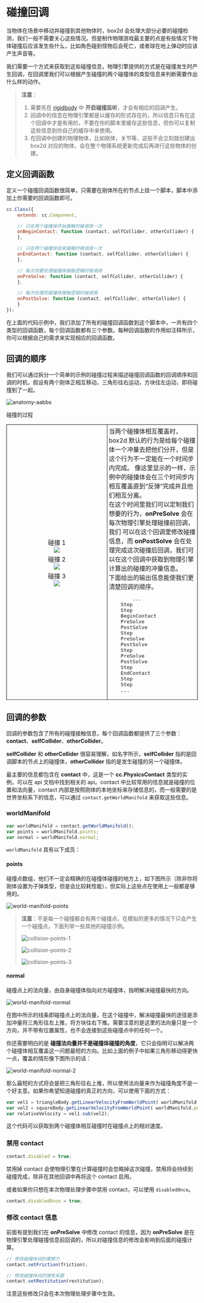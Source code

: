 # 碰撞回调

当物体在场景中移动并碰撞到其他物体时，box2d 会处理大部分必要的碰撞检测，我们一般不需要关心这些情况。但是制作物理游戏最主要的点是有些情况下物体碰撞后应该发生些什么，比如角色碰到怪物后会死亡，或者球在地上弹动时应该产生声音等。

我们需要一个方式来获取到这些碰撞信息，物理引擎提供的方式是在碰撞发生时产生回调，在回调里我们可以根据产生碰撞的两个碰撞体的类型信息来判断需要作出什么样的动作。

> **注意**：
>
> 1. 需要先在 [rigidbody](rigid-body.md) 中 **开启碰撞监听**，才会有相应的回调产生。
> 2. 回调中的信息在物理引擎都是以缓存的形式存在的，所以信息只有在这个回调中才是有用的，不要在你的脚本里缓存这些信息，但你可以复制这些信息到你自己的缓存中来使用。
> 3. 在回调中创建的物理物体，比如刚体，关节等，这些不会立刻就创建出 box2d 对应的物体，会在整个物理系统更新完成后再进行这些物体的创建。

## 定义回调函数

定义一个碰撞回调函数很简单，只需要在刚体所在的节点上挂一个脚本，脚本中添加上你需要的回调函数即可。

```js
cc.Class({
    extends: cc.Component,

    // 只在两个碰撞体开始接触时被调用一次
    onBeginContact: function (contact, selfCollider, otherCollider) {
    },

    // 只在两个碰撞体结束接触时被调用一次
    onEndContact: function (contact, selfCollider, otherCollider) {
    },

    // 每次将要处理碰撞体接触逻辑时被调用
    onPreSolve: function (contact, selfCollider, otherCollider) {
    },

    // 每次处理完碰撞体接触逻辑时被调用
    onPostSolve: function (contact, selfCollider, otherCollider) {
    }
});
```

在上面的代码示例中，我们添加了所有的碰撞回调函数到这个脚本中，一共有四个类型的回调函数，每个回调函数都有三个参数。每种回调函数的作用如注释所示，你可以根据自己的需求来实现相应的回调函数。

## 回调的顺序

我们可以通过拆分一个简单的示例的碰撞过程来描述碰撞回调函数的回调顺序和回调的时机，假设有两个刚体正相互移动，三角形往右运动，方块往左运动，即将碰撞到了一起。

![anatomy-aabbs](./image/anatomy-aabbs.png)

<table>
<tbody>
<tr>
碰撞的过程
</tr>
<tr>
<td style="padding:4px;width:256px;vertical-align:middle;border:1px solid black;text-align:center">
碰撞 1<br>
<img src="./image/collision-callback-order-1.png"></img>
<div style="height:4px"></div>
碰撞 2<br>
<img src="./image/collision-callback-order-2.png"></img>
<div style="height:4px"></div>
碰撞 3<br>
<img src="./image/collision-callback-order-3.png"></img>
</td>
<td style="padding:4px;border:1px solid black">
    当两个碰撞体相互覆盖时，box2d 默认的行为是给每个碰撞体一个冲量去把他们分开，但是这个行为不一定能在一个时间步内完成。
    像这里显示的一样，示例中的碰撞体会在三个时间步内相互覆盖直到“反弹”完成并且他们相互分离。<br>
    在这个时间里我们可以定制我们想要的行为，<b>onPreSolve</b> 会在每次物理引擎处理碰撞前回调，我们
    可以在这个回调里修改碰撞信息，而 <b>onPostSolve</b> 会在处理完成这次碰撞后回调，我们可以在这个回调中获取到物理引擎计算出的碰撞的冲量信息。<br>
    下面给出的输出信息能使我们更清楚回调的顺序。
<pre>        ...
    Step
    Step
    BeginContact
    PreSolve
    PostSolve
    Step
    PreSolve
    PostSolve
    Step
    PreSolve
    PostSolve
    Step
    EndContact
    Step
    Step
    ...
</pre>
</td>
<tr>
</tbody>
</table>

## 回调的参数

回调的参数包含了所有的碰撞接触信息，每个回调函数都提供了三个参数：**contact**、**selfCollider**、**otherCollider**。

**selfCollider** 和 **otherCollider** 很容易理解，如名字所示，**selfCollider** 指的是回调脚本的节点上的碰撞体，**otherCollider**  指的是发生碰撞的另一个碰撞体。

最主要的信息都包含在 **contact** 中，这是一个 **cc.PhysicsContact** 类型的实例，可以在 api 文档中找到相关的 api。contact 中比较常用的信息就是碰撞的位置和法向量，contact 内部是按照刚体的本地坐标来存储信息的，而一般需要的是世界坐标系下的信息，可以通过 `contact.getWorldManifold` 来获取这些信息。

### worldManifold

```javascript
var worldManifold = contact.getWorldManifold();
var points = worldManifold.points;
var normal = worldManifold.normal;
```

`worldManifold` 具有以下成员：

#### points

碰撞点数组，他们不一定会精确的在碰撞体碰撞的地方上，如下图所示（除非你将刚体设置为子弹类型，但是会比较耗性能），但实际上这些点在使用上一般都是够用的。

![world-manifold-points](./image/world-manifold-points.png)

> **注意**：不是每一个碰撞都会有两个碰撞点，在模拟的更多的情况下只会产生一个碰撞点，下面列举一些其他的碰撞示例。
>
> ![collision-points-1](./image/collision-points-1.png)
>
> ![collision-points-2](./image/collision-points-2.png)
>
> ![collision-points-3](./image/collision-points-3.png)

#### normal

碰撞点上的法向量，由自身碰撞体指向对方碰撞体，指明解决碰撞最快的方向。

![world-manifold-normal](./image/world-manifold-normal.png)

在图中所示的线条即碰撞点上的法向量，在这个碰撞中，解决碰撞最快的途径是添加冲量将三角形往左上推，将方块往右下推。需要注意的是这里的法向量只是一个方向，并不带有位置属性，也不会连接到这些碰撞点中的任何一个。

你还需要明白的是 **碰撞法向量并不是碰撞体碰撞的角度**，它只会指明可以解决两个碰撞体相互覆盖这一问题最短的方向。比如上面的例子中如果三角形移动得更快一点，覆盖的情形像下图所示的话：

![world-manifold-normal-2](./image/world-manifold-normal-2.png)

那么最短的方式将会是把三角形往右上推，所以使用法向量来作为碰撞角度不是一个好主意。如果你希望知道碰撞的真正的方向，可以使用下面的方式：

```javascript
var vel1 = triangleBody.getLinearVelocityFromWorldPoint( worldManifold.points[0] );
var vel2 = squareBody.getLinearVelocityFromWorldPoint( worldManifold.points[0] );
var relativeVelocity = vel1.sub(vel2);
```

这个代码可以获取到两个碰撞体相互碰撞时在碰撞点上的相对速度。

### 禁用 contact

```javascript
contact.disabled = true;
```

禁用掉 contact 会使物理引擎在计算碰撞时会忽略掉这次碰撞，禁用将会持续到碰撞完成，除非在其他回调中再将这个 contact 启用。

或者如果你只想在本次物理处理步骤中禁用 contact，可以使用 `disabledOnce`。

```javascript
contact.disabledOnce = true;
```

### 修改 contact 信息

前面有提到我们在 **onPreSolve** 中修改 contact 的信息，因为 **onPreSolve** 是在物理引擎处理碰撞信息前回调的，所以对碰撞信息的修改会影响到后面的碰撞计算。

```js
// 修改碰撞体间的摩擦力
contact.setFriction(friction);

// 修改碰撞体间的弹性系数
contact.setRestitution(restitution);
```

注意这些修改只会在本次物理处理步骤中生效。
